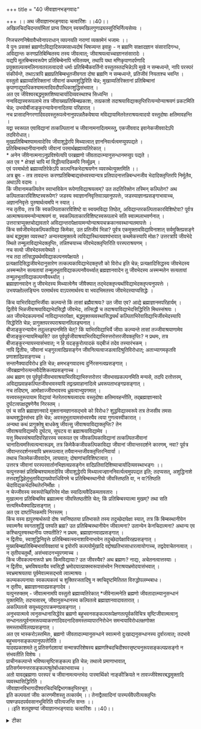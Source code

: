 +++
title = "40 जीवाज्ञानभङ्गवादः"

+++
।। अथ जीवाज्ञानभङ्गवादः चत्वारिंशः ।।40।।  
अखिलचिदचिदन्तर्यामितां प्राप्य तिष्ठन् स्वयमखिलगुणाढ्यस्सूरिभिर्नित्यसेव्यः ।  
  
निजचरणनिषेवावैभवेनापराधान् व्यपनयति नराणां व्यक्तमेनं भजामः ।।  
ये पुनः प्रसक्तं ब्रह्मणोऽविद्यादिरूपमसाध्यदोषं भिषज्यन्त इवाहुः - न ब्रह्मणि साक्षादज्ञान संसारादिगन्धः, अविद्यान्तः करणप्रतिबिम्बितस्य तस्य जीवत्वात्; जीवाश्रयत्वाच्चाज्ञानसंसारादेः ।  
 यद्यपि मूलबिम्बस्वरूपेण प्रतिबिम्बेनापि भवितव्यम्, तथापि यथा मणिकृपाणदर्पणादि प्रयुक्ताल्पत्वमलिनत्वतरलत्वादयो धर्माः प्रतिबिम्बैकवर्तिनो वस्तुतस्तदभिन्नेऽपि मुखे न सम्बध्यन्ते, नापि परस्परं संकीर्यन्ते, तथाऽत्रापि ब्रह्मप्रतिबिम्बभूतजीवगता दोषा ब्रह्मणि न सम्बध्यन्ते, प्रतिजीवं नियताश्च भवन्ति ।  
 वस्तुतो ब्रह्माव्यतिरिक्तानां जीवानां कथमशुद्धिरिति चेन्न; मुखाव्यतिरिक्तानां प्रतिबिम्बानां कृपाणाद्युपाधिकश्यामत्वादिवदौपाधिकाशुद्धिसंभवात् ।  
 अत एव जीवेश्वरबद्धमुक्तशिष्याचार्यादिव्यवस्थाश्च सिध्यन्ति ।  
 नन्वविद्यास्वरूपलाभे तत्र जीवाख्यप्रतिबिम्बप्रकाशः, तत्प्रकाशे तदाश्रयाविद्याक्लृप्तिरित्यन्योन्याश्रयणं प्रकटमिति चेन्न; उभयोर्बीजाङ्कुरन्यायेनानादितया परिहारात् ।  
 नच प्रासादनिगरणादिवदवस्तुरूपत्वेनानुपपन्नतैकवेषाया मविद्यायामितरेतराश्रयत्वादयो वस्तुदोषाः क्षतिमावहन्ति ।  
 यद्वा स्वरूपत एवाविद्यानां तत्कल्पितानां च जीवानामनादित्वमस्तु, एकजीववाद इवानेकजीववादेऽपि तदविरोधात्।  
 मुखप्रतिबिम्बश्यामत्वादेरिव जीवाशुद्धेरपि मिथ्यात्वात् ज्ञाननिवर्त्यत्वमप्युपपद्यते ।  
 प्रतिबिम्बस्थानीयानामपि जीवानां परमार्थब्रह्माव्यतिरेकात् ।  
 \* अनेन जीवेनात्मनाऽनुप्रविश्येत्यपि परब्रह्मणो जीवतादात्म्यानुसन्धानमप्युप पद्यते ।  
 अत एव \* क्षेत्रज्ञं चापि मां विद्धीत्यादिकमपि निर्व्यूढम् ।  
 एवं परमार्थतो ब्रह्माव्यतिरेकेऽपि काल्पनिकभेदाश्रयणेन व्यवस्थेत्युक्तमिति ।।  
अत्र ब्रूमः - तत्र तावदन्तः करणप्रतिबिम्बाद्यसंभवस्यान्यत्र प्रतिपादनात्तन्निबन्धनजीव भेदादिक्लृप्तिरपि निर्मूलैव, अथाऽपि वदामः ।  
 किं जीवानामकल्पितेन स्वाभाविकेन रूपेणाविद्याश्रयत्वम्? उत तदतिरिक्तेन तस्मिन् कल्पितेन? अथ कल्पिताकारविशिष्टस्वरूपेण? जडस्य स्वाज्ञाननिवृत्तिवाञ्छानुपपत्तेः, जडस्याज्ञानप्रसङ्गाभावाच्च, अज्ञाननिवृत्तेः पुरुषार्थत्वमपि न स्यात् ।  
 नच तृतीयः, तत्र किं स्वकल्पिताकारविशिष्टे वा स्वयमविद्या तिष्ठेत्, अविद्यान्तरकल्पिताकारविशिष्टेवा? पूर्वत्र आत्माश्रयत्वमन्योन्याश्रयणं वा, स्वकल्पिताकारविशिष्टस्वरूपलाभे सति स्वात्मलाभवर्णनात् ।  
उत्तरात्राप्युक्तचोद्यावतारे अविद्यान्तरापेक्षायामन्योन्याश्रयचक्रकानवस्थान्यतमापत्तेः ।  
 किंच सर्वजीवभेदकल्पिकाविद्या किमेका, उत प्रतिजीवं भिन्ना? पूर्वत्र एकमुक्तावविद्याविनाशात् सर्वमुक्तिप्रसङ्गे कथं बद्धमुक्त व्यवस्था? अन्यस्यामुक्तत्वे त्वविद्यास्थित्यवश्यंभावात् कथमेकस्यापि मोक्षः? उत्तरत्रापि जीवभेदे स्थिते तन्मूलाविद्याभेदक्लृप्तिः, तन्निश्चयाच्च जीवभेदक्लृप्तिरिति परस्पराश्रयणम् ।  
 नच सत्यो जीवभेदस्त्वयेष्यते ।  
 नच तदा तत्सिद्ध्यर्थमविद्याकल्पनमपेक्षयते ।  
 प्रत्यक्षादिसिद्धजीवभेदानुसारेण तत्कल्पकाविद्याभेदक्लृप्तौ को विरोध इति चेन्न; प्रत्यक्षादिसिद्धस्य जीवभेदस्य अस्मन्मतेन सत्यतायां तन्मूलभूताविद्याकल्पनवैयर्थ्यात् ब्रह्मज्ञानवादेन तु जीवभेदस्य अस्मन्मतेन सत्यतायां तन्मूलभूताविद्याकल्पनवैयर्थ्यात् ।  
 ब्रह्माज्ञानवादेन तु जीवभेदस्य मिथ्यात्वेनैव जीवैक्यात् तद्भेदक्लृप्त्यर्थाविद्याभेदक्लृप्त्यनुपपत्तेः ।  
 उभयपक्षोल्लङ्घिनः परमार्थस्य वाऽपरमार्थस्य वा भवदभिमतस्य जीवभेदस्याप्यसिद्धेः ।  
   
किंच याभिरविद्याभिर्जीवाः कल्प्यन्ते किं तासां ब्रह्मैवाश्रयः? उत जीवा एव? आद्ये ब्रह्माज्ञानमपरिहार्यम् ।  
 द्वितीये भिन्नजीवाश्रयाविद्याभेदसिद्धौ जीवभेदः, तत्सिद्धौ च तदाश्रयाविद्याभेदसिद्धिरिति मिथस्संश्रयः ।  
 अत जीवभेदकल्पनार्थं नाविद्यान्तरापेक्षा, बद्धमुक्तव्यवस्थासिद्ध्यर्थं कल्पिताभिरेवाविद्याभिर्जीवभेदस्यापि सिद्धेरिति चेन्न; प्रागुक्तपरस्पराश्रयानतिलङ्घनात् ।  
 बीजाङ्कुरन्यायेन तदुल्लङ्घनमिति चेत्? किं याभिरविद्याभिर्ये जीवाः कल्प्यन्ते तासां तज्जीवाश्रयाणामेव बीजाङ्कुरन्यायमिच्छसि? उत पूर्वपूर्वजीवाश्रयाभिरविद्याभिरुत्तरोत्तरजीवक्लृप्तिः? न प्रथमः, तत्र बीजाङ्कुरन्यायस्यासंभवात्; न हि यदङ्कुरोत्पादकं यद्बीजं तदेव तस्यारंभकम् ।  
नापि द्वितीयः, जीवानां भङ्गुरत्वादिप्रसङ्गेन जीवनित्यत्वाजडत्वादिश्रुतिविरोधात्; अताभ्यागमकृतवि प्रणाशादिप्रसङ्गाच्च ।  
 सन्तानैक्यादविरोध इति चेन्न; क्षमभङ्गवादस्य दुर्निरसनत्वप्रसङ्गात् ।  
 जीवब्रह्मणोरत्यन्तवैदेशिकत्वप्रसङ्गाच्च ।  
 अथ ब्रह्मण एव पूर्वपूर्वजीवभावाश्रयाभिरविद्याभिरुत्तरोत्तर जीवभावप्रकल्पनमिति मन्यसे, तदपि दत्तोत्तरम्, अविद्याप्रवाहकल्पितजीवभावस्यापि तद्वत्प्रवाहानादित्वे ध्रवरूपताभङ्गप्रसङ्गात् ।  
 नच तदिष्टम्, आमोक्षाज्जीवभावस्य ध्रुवत्वाभ्युपगमात् ।  
 यत्त्ववस्तुरूपायाम विद्यायां नेतरेतराश्रयत्वादयः वस्तुदोषाः क्षतिमावहन्तीति, तद्ब्रह्माज्ञानवादे दुर्घटत्वपक्षदूषणेनैव निरस्तम् ।  
 एवं च सति ब्रह्माज्ञानवादे मुक्तानामज्ञानसद्भावे को विरोधः? शुद्धविद्यास्वरूपे तत्र तेजसीव तमसः कथमशुद्धेस्संभव इति चेन्न; अवस्तुभूतायामसंभवस्यैव त्वया गुणत्वस्वीकारात् ।  
 अन्यथा कथं प्रागुक्तेषु बाधकेषु जीवत्सु जीवाश्रयाविद्याक्लृप्तिः? तेन   
जीवाश्रयाविद्यामपि दुर्घटय, सुघटय वा ब्रह्माश्रयाविद्यामेव ।  
 यत्तु मिथस्संश्रयादिपरिहारस्य स्वरूपत एव जीवकल्पिकाविद्यानां तत्कल्पितजीवानां चानादित्वमस्त्वित्यन्वारूढम्, तत्र किमेकैकजीवकल्पिकाविद्या जीवानां जीवान्तरदर्शने कारणम्, नवा? पूर्वत्र जीवान्तरदर्शनस्यापि भ्रमरूपत्वात् तयैवानन्तजीवक्लृप्तिरनिवार्या ।  
 तथाच जितमेकजीववादेन, लाघवात्; दोषाणांचाविशिष्टत्वात् ।  
 उत्तरत्र जीवानां परस्परवार्तानभिज्ञत्वप्रसङ्गेन वादिप्रतिवादिशिष्याचार्यादिव्यवस्थाभङ्गः ।।  
यत्पुनरुक्तं प्रतिबिम्बश्यामतादेरिव जीवाशुद्धेरपि मिथ्यात्वज्ज्ञाननिवर्त्यत्वमुपपद्यत इति; तदप्यसत्, अशुद्धिनाशे तत्तदशुद्धिहेतुभूताविद्याख्योपाधिविगमे च प्रतिबिम्बस्थानीयो जीवस्तिष्ठति वा, न वा?तिष्ठति चेदाविद्यकभेदस्थितेरनिर्मोक्षः ।  
 न चेज्जीवस्य स्वरूपोच्छित्तिरेव मोक्षः स्यादित्यवैदिकमतावतारः ।  
मुखात्मना प्रतिबिम्बमिव ब्रह्मात्मना जीवस्तिष्ठतीति चेत्; किं प्रतिबिम्बस्यात्मा मुखम्? तथा सति सत्यमिथ्यैक्यादिप्रसङ्गात् ।  
 अत एव दार्ष्टान्तिकमपि निरस्तम् ।  
 किंच यस्य ह्यपुरुषार्थरूपो दोषः स्वनिष्ठतया प्रतिभासते तस्य तदुच्छेदापेक्षा स्यात्, तत्र किं बिम्बस्थानीयेन स्वात्मनैव स्वगताशुद्धिं पश्यति ब्रह्म? उत प्रतिबिम्बस्थानीयेन जीवात्मना? उतान्येन केनचिदात्मना? अथान्य एव कश्चित्पुरुषस्थानीयः पश्यतीति? न प्रथमः, ब्रह्माज्ञानवादप्रसङ्गात् ।  
 न द्वितीयः, स्वाशुद्धिनिवृत्तेः प्रतिबिम्बवत्स्वनाशाविनाभावेन तदुच्छेदापेक्षाविरहप्रसङ्गात् ।  
 मुख्यबिम्बप्रतिबिम्बभावविवक्षायां च द्वयोरपि कल्पयोर्मुखादि वद्दोषप्रतिभासाधारत्वायोगाच्च, तद्वदेवाचेतनत्वात् ।  
 न तृतीयचतुर्थौ, असंभवादनभ्युपगमाच्च ।  
 किंच जीवकल्पनारूपो भ्रमः किमविद्यायाः? उत जीवस्यैव? अथ ब्रह्मणः? नाद्यः, अचेतनत्वात्तस्याः ।  
 न द्वितीयः, भ्रमविषयतयैव स्वसिद्धौ भ्रमोदयात्प्राक्स्वरूपासंभवेन निराश्रयभ्रमोदयासंभवात् ।  
 स्वभ्रमाश्रयतया पूर्वमेवात्मसद्भावे त्वात्माश्रयः ।  
 कल्प्यकल्पनायाः स्वकल्पकत्वं च शुक्तिरजतादिषु न क्वचिद्दृष्टमितितत विरुद्धोपलम्भबाधः।  
 न तृतीयः, ब्रह्माज्ञानवादप्रसङ्गादेव ।  
 यत्पुनरुक्तम् - जीवात्मनामपि वस्तुतो ब्रह्माव्यतिरेकात् \*जीवेनात्मनेति ब्रह्मणो जीवतादात्म्यानुसन्धानं युक्तमिति; तदप्यसारम्, जीवानुसन्धानस्य कल्पितत्वे ब्रह्माज्ञानवादावतारात् ।  
 अकल्पितत्वे सयूथ्यदूरापक्रमणप्रसङ्गात् ।  
 अनुभयात्मत्वे त्वनुसन्धानासिद्धेरेव ब्रह्मणो बहुभवनसङ्कल्परूपेक्षणतत्पूर्वकविचित्र सृष्टिजीवात्मत्वानु सन्धानतत्पूर्वनामरूपव्याकरणादिवदनादिसमस्तव्यापारनिरोधेन समन्वयाविरोधलक्षणोक्त समस्तार्थविलयप्रसङ्गात् ।  
 अत एव भास्करोऽस्तमितः, ब्रह्मणो जीवतादात्म्यानुसन्धाने स्वात्मनो दुःखाद्यनुसन्धानस्य दुर्वारत्वात्; तदभावे बहुभवनसङ्कल्पानुपपत्तेरिति ।  
 यादवप्रकाशमते तु प्रतिसर्गदशायां सन्मात्रपरिशेषस्य ब्रह्मणश्चिदचिदीश्वरसृष्ट्यनुरूपसङ्कल्पप्रसङ्गो न संभवतीति विशेषः ।  
 प्राचीनकल्पान्ते भविष्यत्सृष्टिसङ्कल्प इति चेन्न; तथात्वे प्रमाणाभावात्, प्रतिसर्गमनन्तरसङ्कल्पश्रुतेर्बाधकाभावाच्च ।  
 अतो यावद्ब्रह्मणाः परस्परं च जीवानामत्यन्तभेदः पारमार्थिको नाङ्कीक्रियते न तावज्जीवेश्वरबद्धमुक्तादि व्यवस्थासिद्धिरिति ।  
जीवाज्ञानविभागादीश्वरचिदचिद्विभागक्लृप्तिरभूत् ।  
 इति कल्पयतां जीवः कारणमीशस्तु तत्कार्यम् ।। तेनाद्वैतवादिनां पारम्पर्यवैपरीत्यक्लृप्तिः पाषण्डपदपर्यवसानभूमिरिति परित्यजन्ति सन्तः ।।  
।।इति शतदूषण्यां जीवाज्ञानभङ्गवादः चत्वारिंशः ।।40।।

<details><summary>टीका</summary>

प्रसङ्गसङ्गतिमभिप्रेत्य वादार्थं सङ्गृहणातिः - अखिलेति । अखिलगुणानि निखिल चिदचिदन्तर्यामी(+)त् जीवगतामज्ञानमिति ब्रह्मणो दोषाभावो वक्तव्यः । न त्वभेदे ज्ञत्वे तदभिन्नस्य जीवस्यज्ञत्वायोगात् जीवस्याज्ञानाश्रयत्वजीवाभिन्नब्रह्मणोप्यज्ञत्वप्रसङ्गादिति मायिना ब्रह्मणोविद्याविरहे जीवोविद्येति व्यवस्था वक्तुं न शक्यत इति वादार्थ सङ्ग्रहः । ब्रह्मणः प्रसक्त इति । संसारस्य जीवगतत्वात्तन्मूलभूता ज्ञानमपि तद्गतमेवेति तदभिन्नस्य ब्रह्मणो न ज्ञानसंसारानादिः । निर्दोषश्रुति विरुद्धमिति ब्रह्मणो दोषपरिहारमाहुरित्यर्थः । इव शब्देन परिहारस्यासाध्यत्वं धीत्यते । साक्षादिति जीवद्वारा ज्ञानासम्बन्धादिति भावः । संसारोजन्म । आदिशब्देन तत्कार्य परिग्रहः । मतभेदेना विद्यान्तः करण प्रतिबिम्बित (+++) प्रतिबिम्बयोरभेदाज्जीवगतधर्मा ब्रह्मणि स्युः । तत्तज्जीवगतधर्माणामपि परस्परसाङ्कर्याप्रसङ्ग इति । शङ्कतेः - यद्यवीत्यादिना प्रतिबिम्बमूलभूतस्य बिम्बस्यस्वरूप धर्मो यस्येति तथोक्तः । तथा च प्रतिबिम्बगतधर्मबि (+++)यं नियमस्साधुः । बिम्बे सतामपि धर्माणां प्रति बिम्बेदर्शनादित्याहः - तथापीति । तथा च जीव गतदोषा न ब्रह्मणि स्युरिति भावः । माभूज्जीवगतशुद्धिज्जीवेत्याशङ्कतेः - वस्तुतो ब्रह्मेति । स्वतो वर्तुलाद्यपि मुख्य दै(+++) ब्रह्मशुद्धयाशुद्धस्यापि जीवस्यौपाधिकाशुद्धौ बाधकाभावादिति परिहरतिः - न मुखेति । अत एवेति । बिम्बधर्माणां प्रतिबिम्बे तिरोहितत्वात्प्रतिबिम्बधर्माणां बिम्बगतत्वाभावात्तत्त प्रतिबिम्बधर्माणां परस्परमसाङ्कर्याच्चेत्यर्थः । नन्वविद्यास्वरूपे सिद्धे तदुपाधौ प्रतिबिम्बप्रकाशः तत्प्रकाशे सति तत्समानकालीन प्रतिबिम्बत्वलाभात्प्रतिबिम्ब जीवाश्रया विद्यासिद्धिरित्यन्योन्याश्रय इत्याशङ्क्य प्रतिबिम्बन्तराश्रिताविद्योपाधिना प्रतिबिम्बान्तरप्रकाशे तदाश्रयाविद्यान्तरं तदविद्यया च प्रति बिम्बान्तरमिति बीजाङ्कुरन्याया द्वा अविद्यायामिथ्यात्वे नेतरेत्तराश्रयत्वरूपानुपपत्तेर्भूषणत्वाद्वा अविद्याजीव तत्सम्बन्धानां आधरस्वरूपत एवानादित्वाद्वा न दोष इत्याहः - नन्वित्यादिना । नन्वेक जीववादिनैव स्वरूपानादित्वस्थोक्तत्वादनेक जीववादे कथमयं परिहार उच्यत इत्याशङ्क्य एकजीववाद इव जीवानादित्वश्रुतेस्दंगीकारे विरोधाभावादित्याहः - एकजीववाद इति । ननूपाधि प्रयुक्तधर्माणां भेदानां घटाकाशादिगतानां सत्यत्वदर्शनान्न जीवगताशुद्धेरौपाधिकत्वान्मिथ्यात्वमुपपद्यते । तदभाने च ज्ञान निवर्त्यता स्यात्तदभावे च मोक्षस्य तत्वज्ञान साध्यता न स्यात् । जीवगतशुद्धेरेवमोक्षत्वादित्याशङ्क्य प्रतिबिम्बोपाधि प्रयुक्तधर्मस्य मिथ्यात्वदर्शनादिहाप्यशुद्धेर्मिथ्यात्वं ज्ञाननिवत्यत्वं चोपपद्यत इति परिहरतिः - मुखेति । नन्वेवं जीवस्य ब्रह्म प्रतिबिम्बरूपत्वे बिम्बप्रतिबिम्बयोभिन्नयोर्विरोधेना - भेदायोगाद्ब्रह्मणो जीवतादात्म्यानुसंधानं न स्यादित्याशङ्क्य समानसत्ताकयोरेवाभेदयोर्विरोधात् भेदस्य पारमार्थिकत्वात् भेदस्यानिर्वचनीयत्वाद्भेदेसत्यपि जीवतादात्म्यमुपपद्यत एवेत्याहः - प्रतिबिम्बेति । तर्हि पारमार्थिकाभेदे जीवब्रह्म साङ्कर्य स्यादित्याशङ्क्य पूर्वोक्तं स्मारयतिः - एकमिति (+++) तस्य प्रतिबिम्बासम्भव उक्त इत्यर्थः । अकल्पितेनेति । विशेष्यमात्रस्य भोजनान्वयेऽपि दण्डीभुक्त इति व्यवहारात्स्वरूपेण तदाश्रयत्वेऽपि जीवस्याज्ञानाश्रयत्व नाविरुद्धमिति भावः । उत तदतिरिक्तेनेति । स्वर्गीध्वस्त इति व्यवहारस्य विशेषणमात्रान्वयेऽपि सम्भवादिति भावः । इष्टापत्तिमाहः - जडस्येति । नित्यत्वं यवदाश्रयानुबन्धित्वं । जडस्य यावत्स्वरूपाज्ञतया तस्मिन् सत्येव तदज्ञान निवृत्तिरनु - पपन्नेत्यर्थः । ननु जडस्य न भावरूपाज्ञानं यावत्स्वरूपानुबन्धि किन्तु ज्ञानाभावारूपं । तथा च स्वाश्रये सत्येव तदज्ञाननिवृत्तिरनुपपन्नेत्यर्थः । ननु जडस्य न भावरूपाज्ञानं यावत्स्वरूपानबन्धि किन्तु ज्ञानाभावरूपं तथा च स्वाश्रये सत्येव तदज्ञाननिवृत्तिरस्त्वित्याशङ्क्य जडत्वात्स्वज्ञाननिवृत्ति वाच्छब्दानुपपत्तेरज्ञाननिवृत्तेरर्थ्यमानत्वाभावाज्जडत्वादेवाखण्डानन्दाभासा प्रसक्त्या तदभवासार्थक्तप्राज्ञानस्याप्यप्रसक्तेस्तन्निवृत्तेः पुरुषार्थत्वासम्भवामोक्षशास्त्रव्याक्तोप इत्याहः - जडस्य स्वाज्ञानेत्यादिना । तृतीयेपीति । जडाज्ञानवादस्तदवस्थः । अज्ञानस्य व्यासज्यवृत्तित्वाभ्युपगमे च मुक्तिससारयोरपि तथात्वापत्तिरित्यभिप्रायेणाहः - नापीति । विकल्पमुखेन दूषणान्तरमाह तत्र किमिति । किं स्वकल्पिताकरः स्वयमेव उत धर्मान्तरं नाद्य इत्याहः - पूर्वत्रेति । द्वितीय आहः - अन्योन्येति नन्वविद्या स्वकल्पिताकार विशिष्टमात्मानमाश्रयति चेत्कथमात्माश्रयः कथं च न्योन्याश्रयः । आश्रयणस्य कल्पिताकारवैशिष्ट्यापेक्षायांमपि स्वरूपे तदनपेक्षणादित्यत्राहः - स्वकल्पितेति । कदाचिदप्यज्ञानस्य निराश्रयत्वनङ्गीकाराश्रयणं विनास्वरूपं नास्तीति भावः । अविद्यान्तरकल्पिताकर विशिष्टऽविद्यातिष्ठतीति पक्षे अविद्यान्तरस्य स्वकल्पिताकारविशिष्टे वृत्त्यङ्गीकारे पूर्ववदात्माश्रयादि प्रसङ्गेनाविद्यान्तरकल्पिताकारविशिष्टाश्रयत्वेवक्तव्ये तस्याविद्यान्तरस्य स्वनिर्वाह्याश्रयत्वाकारक विद्यापेक्षयामन्योन्याश्रयः स्वनिर्वाह्यनिर्वाहया विद्यान्तरापेक्षायां कथं तत्परिजिहीर्षयाविद्यान्तरा पेक्षायांमनवस्थेत्याहः - उत्तरत्रेति । एवं जीवश्रयत्वे दूषणमुक्त्वा प्रसङ्गादज्ञाने दूषणान्तरमाहः - किञ्चेति । सर्वमुक्तिप्रसङ्गइत्यनन्तरं कथमन्यस्य सम्बन्धइत्यध्याहारः । एवमुक्तत्वे ह्येविद्याविनाशादविद्यानन्तरां भावात्सर्वमुक्तिर्वास्यादमुक्तत्वे एकस्याप्यज्ञान विनाशाभावात्सर्वेषामप्यविद्यावत्वात्सर्वबन्धः स्यादिति न व्यवस्थेत्यर्थः । उत्तरत्रेति । जीवभेदेनिश्चिते तद्भेदोपपादकतया च विद्याभेदक्त्यप्तिः क्लप्ते चाविद्याभेदे उपाधिभेदादुपधेयभेदावश्यकतया जीवभेद क्लृप्तिरिति परस्पराश्रय इत्यर्थः । ननु त्वन्मतइव जीवभेदनिश्चयस्य नोपाधिभेद निश्चयधीनतेत्याशङ्क्यास्मन्मतो जीवभेदस्य सत्यतयोपाध्यन पेक्षत्वाज्जीवभेदस्य तद्ज्ञानमुपाधिभेद ज्ञानाधीनमेव । न हि घटादि भेद ज्ञानाभावे आकाशभेद ज्ञानं दृष्टमित्यभिप्रायेणाहः - न च सत्य इति । गत्यन्तराभावज्जीवभेदस्य सत्यत्वमिष्यत इत्याशङ्क्याविद्याभेदकल्पनमेव तथा सत्युपपन्नमित्याहः - न च तदेति । ननु प्रत्यक्षेण श्रुतिस्मृतिभ्यां च जीवभेदस्यसिद्धौ स्वाभाविकस्य तस्य श्रुति स्मृतिभ्यामेव निरासात्तस्योपाधिकत्वसिद्धये विद्याभेदकल्पनमुपपद्यत इत्याशङ्कतेः - प्रत्यक्षादीति सिद्धो जीवभेदोस्मन्मत इव सत्य एवेष्यते उत ब्रह्माज्ञानमत इव मिथ्यात्वेनेति विकल्पमभिप्रेत्य क्रमेण दूषयतिः - प्रत्यक्षेति । जीवभेदस्य मिथ्यात्वेनैव जीवभेदस्याभावेनेत्यर्थः । ब्रह्माज्ञानवादे व्यावहारिकोऽपि जीवभेदोनास्तीति भावः । ननु जीवभेदोऽस्तु स च कल्पित इत्यत्राहः - उभयेति । स्वाभाविक (+++) च जीवभेदस्यायोगेन तव व्यावहारिक जीवभेद एव न स्यादित्यर्थः । उत्तरपक्ष एवाहः - किं चेति । अपरिहार्यमिति । तत्र चानुपपत्तिरुक्तैवेति भावः । द्वितीयेऽविद्याभेदे सति जीवभेदः तस्मिंश्च सति जीवभिदाश्रयत्वं तस्मिंश्च सत्यविद्याभेद इति चक्रकमभिप्रेत्याहः - द्वितीय इति ।। मिथ्यस्संश्रयश्चक्रकमित्यर्थः । अनन्तरोक्तस्यान्योन्याश्रयस्य परिहारं शङ्कतेः - अथ जीवेति । बद्धेति । इदानीं बद्धस्यानुभवाच्छुकादिमुक्तेश्च प्रमाणसिद्धत्वात्स्वाभाविक भेदस्य च निषेधाद्वादाद्युक्तमन्योन्याश्रयं स्मारयति प्रागुक्तेति । तदेव तस्यारम्भकमिति । तदङ्कुरमेवतद्बीजारम्भकमित्यर्थः । भङ्गुरत्वादिति । आदिशब्देनोत्पत्तिर्गृह्यते । वैदेशिकत्वप्रसङ्गादिति । भेदप्रसङ्गादित्यर्थः । एकस्य ब्रह्मणोऽनेकैर्जीवैरभेदानुपपत्तिरिति भावः जीवभावश्रयाभिरिति । जीवभावाधीनाभिरित्यर्थः । क्वचित्तु जीवाश्रयाभिरिति पाठः । स सुगम एव । दत्तोत्तरत्वमुपपादयतिः - अविद्येति । तद्वदिति । जीवकल्पकाविद्यावदीत्यर्थः। तदेव दूषणं स्मारयति एवं चेति । तेनेति । जीवाश्रयाविद्याङ्गीकारे ब्रह्माश्रया विद्यापि दुष्परिहरेति भावः । अन्वारूढमिति । कल्पितस्य सादित्वनियमेप्यनादित्वमभ्युपगतमित्यर्थः । एकैकेति । जीवकल्पिता एकैकाविधेत्यर्थः पूर्वत्रेति । एकस्य जीवस्येतरजीवदर्शनं हि भ्रमरूपमेवा अतस्तत्रार्थाभावत्सोऽपि स्वाप्नजीवान्तरजीवान्तरवत्तदविद्या कल्पित इति वाच्यं । एवं जीवान्तरस्यापि जीवान्तरदर्शनं भ्रमरूपमिति तद्दृष्ठजीवान्तरमपि तदविद्याकल्पितं वाच्यं ततश्चानेकजीववादे प्रतिस्वप्नमिव बहुजीवकल्पनाप्रसङ्गादेक एव जीवः स्वाप्नन्यायेन तत्कल्पित जीवान्तरमित्यङ्गीकारे लाघवमित्येकशरीरैकजीववाद एव वरमित्यर्थः । परस्परेति । परस्परज्ञानाभावाच्छिष्यस्याज्ञातत्वे कस्मा उपदिशेदाचार्यस्य चा ज्ञातत्वे कमुपगच्छेदिति व्यवस्था न स्यादित्यर्थः । अशुद्धिः - ज्ञातृत्वादिः। (+++)दिति भाव - न चेदिति । प्रतिबिम्बस्यैव जीवत्वादिति भावः । मुखात्मना - बिम्बभूतमुखात्मनेत्यर्थः । प्रतिबिम्बात्मा प्रतिबिम्बस्य स्वरूपमित्यर्थः ।सत्यमिथ्यैक्यादि प्रसङ्गादिति । प्रतिबिम्बस्यमिथ्याभूतत्वादित्यर्थः । (+++)कं जीवोब्र (+++)तमित्यर्थः ।किञ्चाशुद्धिनिरासतत्साधनानुष्ठानादेवान्यथा श्रवणादिरूप तत्साधन वैयर्थ्यापत्तेः तदनुष्ठानं च तत्फलभूताशुद्धिनिवृत्तिभ्यां विनानोपपद्यते तदिच्छा चत्वन्मते न सम्भवति अशुद्धि (+++) शपर्यवसितत्वादतो नाशुद्ध्युच्छेदोपपत्तिरित्याहः - किञ्चेति । बिम्बस्थनीयेनेति । लोकसिद्धमुखादिबिम्बस्वरूपेणेत्यर्थः । प्रतिबिम्बस्थानीयेनलोकसिद्धमुखादिबिम्बस्वरूपेणेत्यर्थः । प्रतिबिम्बवदिति - प्रतिबिम्बस्थले श्यामतानिवृत्तेः प्रतिबिम्बनिवृत्त्यविनाभाववदित्यर्थः । किञ्च ब्रह्मजीवयोः बिम्बप्रतिबिम्बभावः किं मुख्यः उत अमुख्यः । आद्येत्वदभिमत व्यवस्थाया असिद्धिरित्यभिप्रेत्यद्वितीयं दूषयतिः - मुख्येति । द्वयोरिति । ब्रह्मणो जीवस्य वा दोष प्रतिभासाश्रयत्वपक्षयोरित्यर्थः ।आदिशब्देन प्रतिमुखपरिग्रहः । तद्वदेवेति । चाक्षुपस्यैव प्रतिबिम्बोपपादनात्तस्य च जडत्वान्मुख्यबिम्बप्रतिबिम्बभावांगीकारेजीवब्रह्मणोश्चेतनत्व प्रसङ्ग इत्यर्थः । यथा सङ्ख्य दू (+++) द्वितीय इति । भ्रमात्प्राक् जीव सिद्धौ तस्य भ्रमाश्रयत्वेमेवानुपपन्नं ज्ञातुरेव तदाश्रयत्वात् ज्ञातुश्च ज्ञानकारणविशेषत्वात्कारणस्य पूर्ववर्तित्वावश्यं भावदिति भावः । स्वभ्रमाश्रयतयेति । स्वस्यैव सिद्धहेतुभ्रमाश्रयत्वात्प्राक् स्वस्यासिद्धेः स्वजन्यभ्रमाश्रयत्वायोगात्स्वसिद्धेः पूर्वं स्वस्य सत्वावश्यकतयाऽत्माश्रय इत्यर्थः । विरुद्धोपलम्भ इति । कल्प्यस्य स्वाकल्पकत्वस्यैवोपलम्भादिति भावः । ब्रह्माज्ञानवादेति । भ्रमसमानाश्रयत्वादज्ञानस्येति भावः । जीवानुसन्धानस्येति । जीवतादात्म्यगोचारानुसन्धानस्य कल्पितविषयत्वे भ्रमतया तद्धेतुभूताज्ञानं ब्रह्मणस्स्यादित्यर्थः । अकल्पितत्वे अकल्पितविषयस्य सत्यत्वे - नाद्वैत हानिः । ब्रह्म स्वरूपत्वे जडत्वापत्तिरिति तदङ्गीकारे सिद्धान्त विरोध इत्यर्थः । सयूथ्यसीन्न इति पाठेऽपसिद्धान्त इत्यर्थः । सथूथ्यदूरापक्रमप्रसङ्गादिति पाठः । तदाप्येवमेवार्थः । अनुभयात्मकत्व इति । सत्यमिथ्या विलक्षणविषयत्वे निरूपाख्यत्वमेव विषयस्यस्यादित्यर्थः । ब्रह्मण इत्यादि । जीवभावस्य निरुपाख्यात्वे बहुभवनस्यापि तथात्वात्सङ्कल्प तत्पूर्वक जगत्सृष्टि जीवत्मत्वानुसन्धान पूर्वकानु प्रवेशानुसन्धान तत्पर्वूक नामरूपव्याकरणादिनामसिद्धौ ब्रह्मणो जगत्कारणत्व प्रतिपादकशारीरकप्रथमाध्यायस्य तदविरोध प्रतिपादक द्वितीयाध्यायस्योच्छेद एव स्यादित्यर्थः । एवं शङ्करमते जीवभावानुसन्धानं नोपपद्यत इत्युक्तं । प्रसङ्गाद्भास्करमतेप्यनुपपत्तिमाहः अत एवेति । वक्ष्यमाणयुक्तेरित्यर्थः । तादात्म्यानुसन्धानमेव माभूदित्याशङ्क्यानेन जीवेनेतिविरोत्वाद्दूषणन्तरमाहः - तदभाव इति । भास्करमते हि ब्रह्मणो बहुभवनं जीवभाव एव । तदभावेतरभावः स्यादिति भावः । यादवमते दूषणान्तरमप्याहः - यदवेति सन्मात्र परिशेषस्य सन्मात्रं परिशिष्टं यस्मिन् तत् - सन्मात्रपरिशेष कारणाभावादिति भावः । प्राचीनेति । तदा सङ्कल्पकारणसत्वादिति भावः । प्रत्युतविपरीतप्रमाणमेव नास्तीत्याह प्रतिसर्गमनन्तरेति । सदेवसौम्येत्यादिना प्रळये सन्मात्रकंप्रतिपाद्यं तदैक्षतेति - सन्मात्रस्यैव बहुभवनसङ्कल्यप्रतिपादनेनार्थात्सङ्कल्पस्य प्रळयानन्तर्य सिद्धेरित्यर्थः ।केचि जीवाज्ञानभेदेन प्रथमं ब्रह्मविभज्यते अनन्तरमीश्वर इति वदन्ति । तन्मते "अस्मान्मायी सृजते विश्वमेतत् । तस्मिंश्चान्यो मायया सन्निरुद्धः'' मायान्तु प्रकृति विद्यान्मायिनं तु महेश्वरम् (श्वेत.4.9) (+++) पतिविरोधादनादेयमित्यभिप्रायणानुवदति जीवाज्ञानविभागेत्यादिना ।।
इति वत्सकुलजलधिकौस्तुभ नृसिंहगुरुसुतेन सिंहदेवेन कृतायां शतदूषणी टीकायां चत्वारिंशोवादस्समाप्तः ।।
</details>

